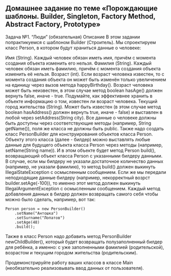 ## Домашнее задание по теме «Порождающие шаблоны. Builder, Singleton, Factory Method, Abstract Factory, Prototype»

Задача №1. “Люди” (обязательная)
Описание
В этом задании попрактикуемся с шаблоном Builder (Строитель). Мы спроектируем класс Person, в котором будут храниться данные о человеке:

Имя (String). Каждый человек обязан иметь имя, причём с момента создания объекта изменить его нельзя.
Фамилия (String). Каждый человек обязан иметь фамилию, причём с момента создания объекта изменить её нельзя.
Возраст (int). Если возраст человека известен, то с момента создания объекта он может быть изменён только увеличением на единицу через вызов метода happyBirthday().
Возраст человека может быть неизвестен, в этом случае метод boolean hasAge() должен вернуть false, иначе - true. Подумайте, как эффективнее хранить в объекте информацию о том, известен ли возраст человека.
Текущий город жительства (String). Может быть известен (в этом случае метод boolean hasAddress() должен вернуть true, иначе - false) и выставлен в любой через setAddress(String city).
Все данные о человеке должны быть доступны через соответствующие методы (например, String getName()), поля же класса не должны быть public.
Также надо создать класс PersonBuilder для конструирования объектов класса Person. Объекту этого класса (далее - билдер) можно выставлять любые данные для будущего объекта класса Person
через методы (например, setName(String name)). И в этом объекте будет метод Person build(), возвращающий объект класса Person с указанными билдеру данными. В случае, если мы билдеру не указали
достаточное количество данных (например, не указали фамилию), то метод build() должен выкинуть 
IllegalStateException с осмысленным сообщением. Если же мы передали неподходящие данные билдеру
(например, некорректный возрст builder.setAge(-100)), то именно этот метод должен выкинуть IllegalArgumentException 
с осмысленным сообщением. Каждый метод добавления данных в билдер должен возвращать самого себя чтобы можно было сделать,
например, вот так:

    Person person = new PersonBuilder()
        .setName("Антошка")
        .setSurname("Лопатов")
        .setAge(48)
        .build();

Также в класс Person надо добавить метод PersonBuilder newChildBuilder(), который будет возвращать полузаполненный
билдер для ребёнка, а именно: с уже заполненными фамилией (родительской), возрастом и текущим городом жительства 
(родительским).

Продемонстрируйте работу ваших классов в классе Main (необязательно реализовывать ввод данных от пользователя).